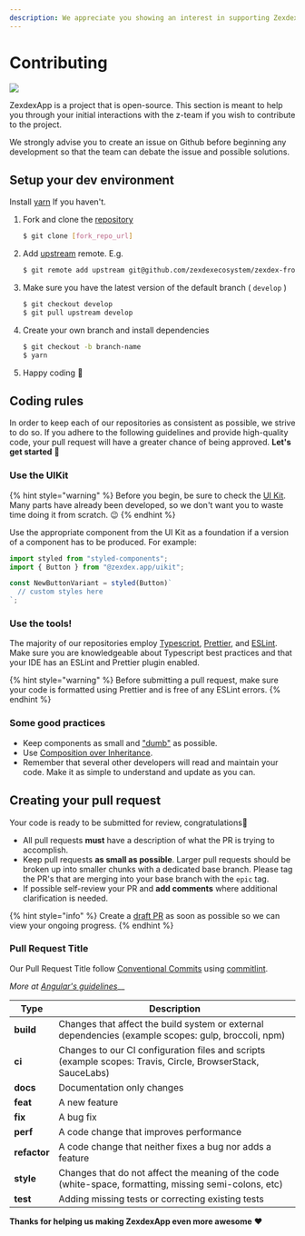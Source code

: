 ```yaml
---
description: We appreciate you showing an interest in supporting ZexdexApp!
---
```


# Contributing

![](../../.gitbook/images/developers-header.png)

ZexdexApp is a project that is open-source. This section is meant to help you through your initial interactions with the z-team if you wish to contribute to the project.

We strongly advise you to create an issue on Github before beginning any development so that the team can debate the issue and possible solutions.

## Setup your dev environment

Install [yarn](https://classic.yarnpkg.com/lang/en/docs/install/) If you haven't.

1.  Fork and clone the [repository](https://github.com/zexdexecosystem/zexdex-frontend)

    ```bash
    $ git clone [fork_repo_url]
    ```

2.  Add [upstream](https://docs.github.com/en/pull-requests/collaborating-with-pull-requests/working-with-forks/configuring-a-remote-for-a-fork) remote. E.g.

    ```bash
    $ git remote add upstream git@github.com/zexdexecosystem/zexdex-frontend.git
    ```

3.  Make sure you have the latest version of the default branch ( `develop` )

    ```bash
    $ git checkout develop
    $ git pull upstream develop
    ```

4.  Create your own branch and install dependencies

    ```bash
    $ git checkout -b branch-name
    $ yarn
    ```

5.  Happy coding 🎉

## Coding rules

In order to keep each of our repositories as consistent as possible, we strive to do so. If you adhere to the following guidelines and provide high-quality code, your pull request will have a greater chance of being approved. **Let's get started** 💪

### Use the UIKit

{% hint style="warning" %}
Before you begin, be sure to check the [UI Kit](https://github.com/zexdexecosystem/zexdex-frontend/tree/master/packages/uikit). Many parts have already been developed, so we don't want you to waste time doing it from scratch. 😉
{% endhint %}

Use the appropriate component from the UI Kit as a foundation if a version of a component has to be produced. For example:

```javascript
import styled from "styled-components";
import { Button } from "@zexdex.app/uikit";

const NewButtonVariant = styled(Button)`
  // custom styles here
`;
```

### Use the tools!

The majority of our repositories employ [Typescript](https://www.typescriptlang.org/docs), [Prettier](https://prettier.io), and [ESLint](https://eslint.org/docs/user-guide/getting-started). Make sure you are knowledgeable about Typescript best practices and that your IDE has an ESLint and Prettier plugin enabled.

{% hint style="warning" %}
Before submitting a pull request, make sure your code is formatted using Prettier and is free of any ESLint errors.
{% endhint %}

### Some good practices

- Keep components as small and ["dumb"](https://en.wikipedia.org/wiki/Pure_function) as possible.
- Use [Composition over Inheritance](https://reactjs.org/docs/composition-vs-inheritance.html).
- Remember that several other developers will read and maintain your code. Make it as simple to understand and update as you can._​_

## Creating your pull request

Your code is ready to be submitted for review, congratulations🥳

- All pull requests **must** have a description of what the PR is trying to accomplish.
- Keep pull requests **as small as possible**. Larger pull requests should be broken up into smaller chunks with a dedicated base branch. Please tag the PR's that are merging into your base branch with the `epic` tag.
- If possible self-review your PR and **add comments** where additional clarification is needed.

{% hint style="info" %}
Create a [draft PR](https://github.blog/2019-02-14-introducing-draft-pull-requests/) as soon as possible so we can view your ongoing progress.
{% endhint %}

### Pull Request Title

Our Pull Request Title follow [Conventional Commits](https://www.conventionalcommits.org/en/v1.0.0/) using [commitlint](https://commitlint.js.org/#/).‌

_More at_ [_Angular's guidelines_](https://github.com/angular/angular/blob/22b96b9/CONTRIBUTING.md#type)\_\_

| Type         | Description                                                                                                 |
| ------------ | ----------------------------------------------------------------------------------------------------------- |
| **build**    | Changes that affect the build system or external dependencies (example scopes: gulp, broccoli, npm)         |
| **ci**       | Changes to our CI configuration files and scripts (example scopes: Travis, Circle, BrowserStack, SauceLabs) |
| **docs**     | Documentation only changes                                                                                  |
| **feat**     | A new feature                                                                                               |
| **fix**      | A bug fix                                                                                                   |
| **perf**     | A code change that improves performance                                                                     |
| **refactor** | A code change that neither fixes a bug nor adds a feature                                                   |
| **style**    | Changes that do not affect the meaning of the code (white-space, formatting, missing semi-colons, etc)      |
| **test**     | Adding missing tests or correcting existing tests                                                           |

**Thanks for helping us making ZexdexApp even more awesome** ❤
